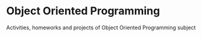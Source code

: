 # Object Oriented Programming
Activities, homeworks and projects of Object Oriented Programming subject
